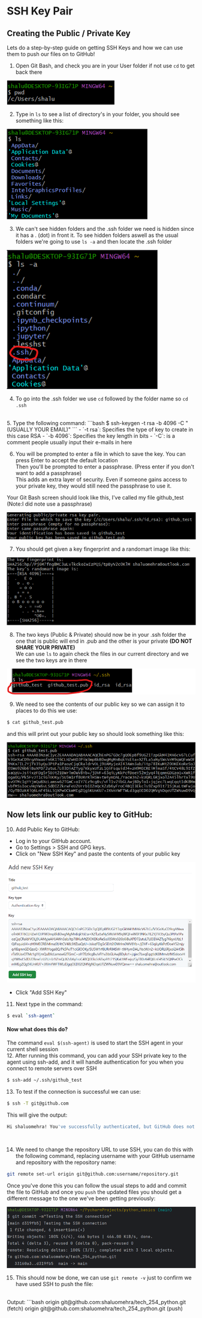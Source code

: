 # SSH Key Pair

## Creating the Public / Private Key

Lets do a step-by-step guide on getting SSH Keys and how we can use them to push our files on to GitHub!

1. Open Git Bash, and check you are in your User folder if not use `cd` to get back there<br>

![Screenshot 2023-09-25 160356.png](Screenshot%202023-09-25%20160356.png)

2. Type in `ls` to see a list of directory's in your folder, you should see something like this: <br>

![Screenshot 2023-09-25 160729.png](Screenshot%202023-09-25%20160729.png)

3. We can't see hidden folders and the .ssh folder we need is hidden since it has a . (dot) in front it. To see hidden folders aswell as the usual folders we're going to use `ls -a` and then locate the .ssh folder <br>

![Screenshot 2023-09-25 161146.png](Screenshot%202023-09-25%20161146.png)

4. To go into the .ssh folder we use `cd` followed by the folder name so `cd .ssh` <br>
<br>
5. Type the following command:
```bash
$ ssh-keygen -t rsa -b 4096 -C "(USUALLY YOUR EMAIL)"
```
- `-t rsa`: Specifies the type of key to create in this case RSA
- `-b 4096`: Specifies the key length in bits
- `-C`: is a comment people usually input their e-mails in here

6. You will be prompted to enter a file in which to save the key. You can press Enter to accept the default location <br> 
Then you'll be prompted to enter a passphrase. (Press enter if you don't want to add a passphrase) <br> This adds an extra layer of security. Even if someone gains access to your private key, they would still need the passphrase to use it. <br>

Your Git Bash screen should look like this, I've called my file github_test (Note:I did note use a passphrase)

![Screenshot 2023-09-25 162020.png](Screenshot%202023-09-25%20162020.png)

7. You should get given a key fingerprint and a randomart image like this: <br>

![Screenshot 2023-09-25 162256.png](Screenshot%202023-09-25%20162256.png)

8. The two keys (Public & Private) should now be in your .ssh folder the one that is public will end in .pub and the other is your private **(DO NOT SHARE YOUR PRIVATE)** <br>
We can use `ls` to again check the files in our current directory and we see the two keys are in there

![Screenshot 2023-09-25 162448.png](Screenshot%202023-09-25%20162448.png)

9. We need to see the contents of our public key so we can assign it to places to do this we use:
```bash
$ cat github_test.pub
```

and this will print out your public key so should look something like this: 

![Screenshot 2023-09-25 163120.png](Screenshot%202023-09-25%20163120.png)

## Now lets link our public key to GitHub:

10. Add Public Key to GitHub:

- Log in to your GitHub account.
- Go to Settings > SSH and GPG keys.
- Click on "New SSH Key" and paste the contents of your public key 

![Screenshot 2023-09-25 163710.png](Screenshot%202023-09-25%20163710.png)

- Click "Add SSH Key"

11. Next type in the command:
```bash
$ eval `ssh-agent`
```
#### Now what does this do? <br>
The command `eval $(ssh-agent)` is used to start the SSH agent in your current shell session
<br>
12. After running this command, you can add your SSH private key to the agent using ssh-add, and it will handle authentication for you when you connect to remote servers over SSH
```bash
$ ssh-add ~/.ssh/github_test
```
13. To test if the connection is successful we can use: 
```bash
$ ssh -T git@github.com
```
This will give the output:
```bash
Hi shaluomehra! You've successfully authenticated, but GitHub does not provide shell access.
```
<br>

14. We need to change the repository URL to use SSH, you can do this with the following command, replacing username with your GitHub username and repository with the repository name:
```bash
git remote set-url origin git@github.com:username/repository.git
```
Once you've done this you can follow the usual steps to add and commit the file to GitHub and once you `push` the updated files you should get a different message to the one we've been getting previously:

![Screenshot 2023-09-25 164901.png](Screenshot%202023-09-25%20164901.png)

15. This should now be done, we can use `git remote -v` just to confirm we have used SSH to push the file:
<br>
Output: 
```bash
origin  git@github.com:shaluomehra/tech_254_python.git (fetch)
origin  git@github.com:shaluomehra/tech_254_python.git (push)

```